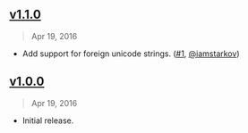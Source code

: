 ## [v1.1.0]
> Apr 19, 2016

- Add support for foreign unicode strings. ([#1], [@iamstarkov])

[v1.1.0]: https://github.com/rstacruz/markdown-it-named-headings/compare/v1.0.0...v1.1.0

## [v1.0.0]
> Apr 19, 2016

- Initial release.

[v1.0.0]: https://github.com/rstacruz/markdown-it-named-headings/tree/v1.0.0
[#1]: https://github.com/rstacruz/markdown-it-named-headings/issues/1
[@iamstarkov]: https://github.com/iamstarkov
